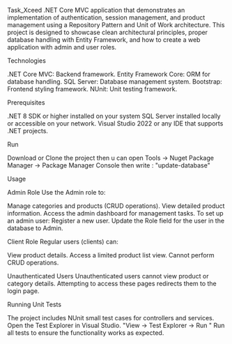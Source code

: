 Task_Xceed
.NET Core MVC application that demonstrates an implementation of authentication, session management, and product management using a Repository Pattern and Unit of Work architecture.
This project is designed to showcase clean architectural principles, proper database handling with Entity Framework, and how to create a web application with admin and user roles.




Technologies

.NET Core MVC: Backend framework.
Entity Framework Core: ORM for database handling.
SQL Server: Database management system.
Bootstrap: Frontend styling framework.
NUnit: Unit testing framework.




Prerequisites

.NET 8 SDK or higher installed on your system
SQL Server installed locally or accessible on your network.
Visual Studio 2022 or any IDE that supports .NET projects.




Run

Download or Clone the project 
then u can open Tools -> Nuget Package Manager -> Package Manager Console 
then write : "update-database"




Usage

Admin Role
Use the Admin role to:

Manage categories and products (CRUD operations).
View detailed product information.
Access the admin dashboard for management tasks.
To set up an admin user:
Register a new user.
Update the Role field for the user in the database to Admin.

Client Role
Regular users (clients) can:

View product details.
Access a limited product list view.
Cannot perform CRUD operations.

Unauthenticated Users
Unauthenticated users cannot view product or category details.
Attempting to access these pages redirects them to the login page.




Running Unit Tests

The project includes NUnit small test cases for controllers and services.
Open the Test Explorer in Visual Studio. "View -> Test Explorer -> Run "
Run all tests to ensure the functionality works as expected.
